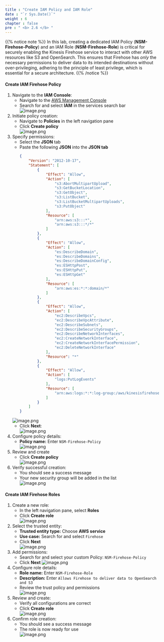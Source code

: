 ```yaml
---
title : "Create IAM Policy and IAM Role"
date : "`r Sys.Date()`"
weight : 6
chapter : false
pre : " <b> 2.6 </b> "
---
```


{{% notice note %}}
In this lab, creating a dedicated IAM Policy (**NSM-Firehose-Policy**) and an IAM Role (**NSM-Firehose-Role**) is critical for securely enabling the Kinesis Firehose service to interact with other AWS resources like S3 and OpenSearch. This ensures that Firehose has *only* the necessary permissions to deliver data to its intended destinations without over-privileging, adhering to the principle of least privilege, which is essential for a secure architecture.
{{% /notice %}}

#### Create IAM Firehose Policy
1. Navigate to the **IAM Console**:
    - Navigate to the [AWS Management Console](https://aws.amazon.com/console/)
    - Search for and select **IAM** in the services search bar    
    ![image.png](../../images/2/2.6/image.png)    
2. Initiate policy creation:
    - Navigate to **Policies** in the left navigation pane
    - Click **Create policy**    
    ![image.png](../../images/2/2.6/image%201.png)    
3. Specify permissions:
    - Select the **JSON** tab
    - Paste the following **JSON** into the **JSON tab**        
        ```json
        {
            "Version": "2012-10-17",
            "Statement": [
                {
                    "Effect": "Allow",
                    "Action": [
                        "s3:AbortMultipartUpload",
                        "s3:GetBucketLocation",
                        "s3:GetObject",
                        "s3:ListBucket",
                        "s3:ListBucketMultipartUploads",
                        "s3:PutObject"
                    ],
                    "Resource": [
                        "arn:aws:s3:::*",
                        "arn:aws:s3:::*/*"
                    ]
                },
                {
                    "Effect": "Allow",
                    "Action": [
                        "es:DescribeDomain",
                        "es:DescribeDomains",
                        "es:DescribeDomainConfig",
                        "es:ESHttpPost",
                        "es:ESHttpPut",
                        "es:ESHttpGet"
                    ],
                    "Resource": [
                        "arn:aws:es:*:*:domain/*"
                    ]
                },
                {
                    "Effect": "Allow",
                    "Action": [
                        "ec2:DescribeVpcs",
                        "ec2:DescribeVpcAttribute",
                        "ec2:DescribeSubnets",
                        "ec2:DescribeSecurityGroups",
                        "ec2:DescribeNetworkInterfaces",
                        "ec2:CreateNetworkInterface",
                        "ec2:CreateNetworkInterfacePermission",
                        "ec2:DeleteNetworkInterface"
                    ],
                    "Resource": "*"
                },
                {
                    "Effect": "Allow",
                    "Action": [
                        "logs:PutLogEvents"
                    ],
                    "Resource": [
                        "arn:aws:logs:*:*:log-group:/aws/kinesisfirehose/*:*"
                    ]
                }
            ]
        }
        ```    
    ![image.png](../../images/2/2.6/image%202.png)    
    - Click **Next**:    
    ![image.png](../../images/2/2.6/image%203.png)    
4. Configure policy details:
    - **Policy name:** Enter `NSM-Firehose-Policy`    
    ![image.png](../../images/2/2.6/image%204.png)    
5. Review and create
    - Click **Create policy**    
    ![image.png](../../images/2/2.6/image%205.png)    
6. Verify successful creation:
    - You should see a success message
    - Your new security group will be added in the list    
    ![image.png](../../images/2/2.6/image%206.png)
#### Create IAM Firehose Roles
1. Create a new role:
    - In the left navigation pane, select **Roles**
    - Click **Create role**    
    ![image.png](../../images/2/2.6/image%207.png)    
2. Select the trusted entity:
    - **Trusted entity type:** Choose **AWS service**
    - **Use case:** Search for and select `Firehose`
    - Click **Next**    
    ![image.png](../../images/2/2.6/image%208.png)    
3. Add permissions:
    - Search for and select your custom Policy: `NSM-Firehose-Policy`
    - Click **Next**
    ![image.png](../../images/2/2.6/image%209.png)
4. Configure role details:
    - **Role name:** Enter `NSM-Firehose-Role`
    - **Description:** Enter `Allows Firehose to deliver data to OpenSearch and S3`
    - Review the trust policy and permissions    
    ![image.png](../../images/2/2.6/image%2010.png)
5. Review and create:
    - Verify all configurations are correct
    - Click **Create role**    
    ![image.png](../../images/2/2.6/image%2011.png)    
6. Confirm role creation:
    - You should see a success message
    - The role is now ready for use    
    ![image.png](../../images/2/2.6/image%2012.png)